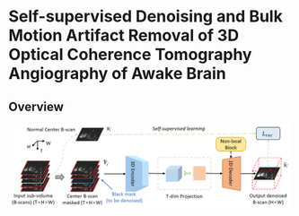 # Self-supervised Denoising and Bulk Motion Artifact Removal of 3D Optical Coherence Tomography Angiography of Awake Brain
 
## Overview
<img title="Overview" alt="Overview" src="figures/pipeline.png">